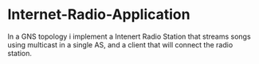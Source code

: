 # Internet-Radio-Application
In a GNS topology i implement a Intenert Radio Station that streams songs using multicast in a single AS, and a client that will connect the radio station. 
